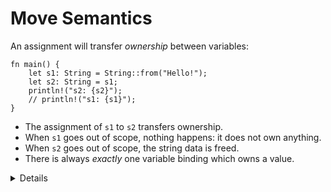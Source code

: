 # Move Semantics

An assignment will transfer _ownership_ between variables:

```rust,editable
fn main() {
    let s1: String = String::from("Hello!");
    let s2: String = s1;
    println!("s2: {s2}");
    // println!("s1: {s1}");
}
```

- The assignment of `s1` to `s2` transfers ownership.
- When `s1` goes out of scope, nothing happens: it does not own anything.
- When `s2` goes out of scope, the string data is freed.
- There is always _exactly_ one variable binding which owns a value.

<details>

- Mention that this is the opposite of the defaults in C++, which copies by value unless you use `std::move` (and the move constructor is defined!).

- It is only the ownership that moves. Whether any machine code is generated to manipulate the data itself is a matter of optimization, and such copies are aggressively optimized away.

- Simple values (such as integers) can be marked `Copy` (see later slides).

- In Rust, clones are explicit (by using `clone`).

</details>
